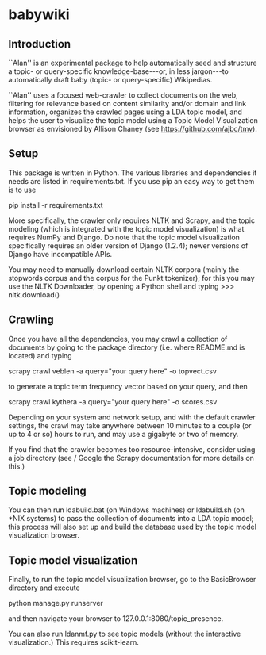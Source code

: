 # babywiki

## Introduction 
``Alan'' is an experimental package to help automatically seed and structure a topic- or query-specific knowledge-base---or, in less jargon---to automatically draft baby (topic- or query-specific) Wikipedias. 

``Alan'' uses a focused web-crawler to collect documents on the web, filtering for relevance based on content similarity and/or domain and link information, organizes the crawled pages using a LDA topic model, and helps the user to visualize the topic model using a Topic Model Visualization browser as envisioned by Allison Chaney (see https://github.com/ajbc/tmv).

## Setup 
This package is written in Python. The various libraries and dependencies it needs are listed in requirements.txt. If you use  pip an easy way to get them is to use 

pip install -r requirements.txt

More specifically, the crawler only requires NLTK and Scrapy, and the topic modeling (which is integrated with the topic model visualization) is what requires NumPy and Django. Do note that the topic model visualization specifically requires an older version of Django (1.2.4); newer versions of Django have incompatible APIs.

You may need to manually download certain NLTK corpora (mainly the stopwords corpus and the corpus for the Punkt tokenizer); for this you may use the NLTK Downloader, by opening a Python shell and typing >>> nltk.download()

## Crawling
Once you have all the dependencies, you may crawl a collection of documents by going to the package directory (i.e. where README.md is located) and typing

scrapy crawl veblen -a query="your query here" -o topvect.csv

to generate a topic term frequency vector based on your query, and then

scrapy crawl kythera -a query="your query here" -o scores.csv

Depending on your system and network setup, and with the default crawler settings, the crawl may take anywhere between 10 minutes to a couple (or up to 4 or so) hours to run, and may use a gigabyte or two of memory. 

If you find that the crawler becomes too resource-intensive, consider using a job directory (see / Google the Scrapy documentation for more details on this.)

## Topic modeling
You can then run ldabuild.bat (on Windows machines) or ldabuild.sh (on *NIX systems) to pass the collection of documents into a LDA topic model; this process will also set up and build the database used by the topic model visualization browser. 

## Topic model visualization
Finally, to run the topic model visualization browser, go to the BasicBrowser directory and execute

python manage.py runserver

and then navigate your browser to 127.0.0.1:8080/topic\_presence.

You can also run ldanmf.py to see topic models (without the interactive visualization.) This requires scikit-learn.
